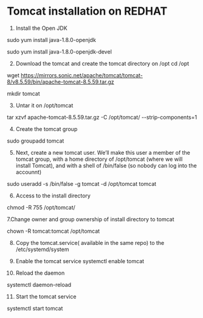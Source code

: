 # Tomcat installation on REDHAT
1. Install the Open JDK

sudo yum install java-1.8.0-openjdk

sudo yum install java-1.8.0-openjdk-devel

2. Download the tomcat and create the tomcat directory  on /opt
cd /opt

wget https://mirrors.sonic.net/apache/tomcat/tomcat-8/v8.5.59/bin/apache-tomcat-8.5.59.tar.gz

mkdir tomcat

3. Untar it on /opt/tomcat

 tar xzvf apache-tomcat-8.5.59.tar.gz -C /opt/tomcat/ --strip-components=1
 
 4. Create the tomcat group
 
 sudo groupadd tomcat
 
 5. Next, create a new tomcat user. We’ll make this user a member of the tomcat group, with a home directory of /opt/tomcat (where we will install Tomcat), and with a shell of /bin/false (so nobody can log into the accounnt)
 
 sudo useradd -s /bin/false -g tomcat -d /opt/tomcat tomcat
 
 6. Access to the install directory
 
 chmod -R 755 /opt/tomcat/
 
 7.Change  owner and group  ownership of install directory to tomcat

 chown -R tomcat:tomcat /opt/tomcat
 
 8. Copy the tomcat.service( available in the same repo) to the /etc/systemd/system
 
 9. Enable the tomcat service
 systemctl enable tomcat
 
 10. Reload the daemon
 
 systemctl daemon-reload
 
 11. Start the tomcat service
 
 systemctl start tomcat
 
